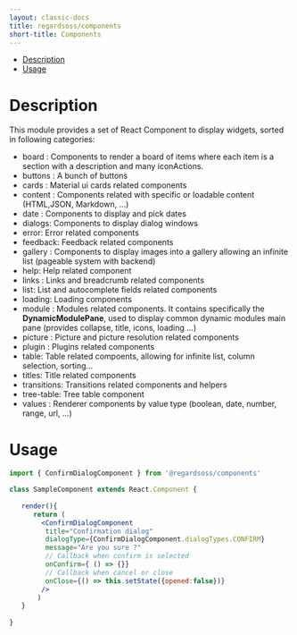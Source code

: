 ```yaml
---
layout: classic-docs
title: regardsoss/components
short-title: Components
---
```


<!-- START doctoc generated TOC please keep comment here to allow auto update -->
<!-- DON'T EDIT THIS SECTION, INSTEAD RE-RUN doctoc TO UPDATE -->


- [Description](#description)
- [Usage](#usage)

<!-- END doctoc generated TOC please keep comment here to allow auto update -->

# Description

This module provides a set of React Component to display widgets, sorted in following categories:
 - board : Components to render a board of items where each item is a section with a description and many iconActions.
 - buttons : A bunch of buttons
 - cards : Material ui cards related components
 - content : Components related with specific or loadable content (HTML,JSON, Markdown, ...)
 - date : Components to display and pick dates
 - dialogs: Components to display dialog windows
 - error: Error related components
 - feedback: Feedback related components
 - gallery : Components to display images into a gallery allowing an infinite list (pageable system with backend)
 - help: Help related component
 - links : Links and breadcrumb related components
 - list: List and autocomplete fields related components
 - loading: Loading components
 - module : Modules related components. It contains specifically the **DynamicModulePane**, used to display common dynamic modules main pane (provides collapse, title, icons, loading ...)
 - picture : Picture and picture resolution related components
 - plugin : Plugins related components
 - table: Table related compoents, allowing for infinite list, column selection, sorting...
 - titles: Title related components
 - transitions: Transitions related components and helpers
 - tree-table: Tree table component
 - values : Renderer components by value type (boolean, date, number, range, url, ...)
 
# Usage

```jsx
import { ConfirmDialogComponent } from '@regardsoss/components'

class SampleComponent extends React.Component {
   
   render(){
      return (
        <ConfirmDialogComponent
         title="Confirmation dialog"
         dialogType={ConfirmDialogComponent.dialogTypes.CONFIRM}
         message="Are you sure ?"
         // Callback when confirm is selected
         onConfirm={ () => {}}
         // Callback when cancel or close
         onClose={() => this.setState({opened:false})}
        />
       )
   }
   
}

```
